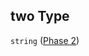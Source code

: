 ## two Type

`string` ([Phase 2](config-properties-filter-widget-configuration-properties-primary-checkbox-labels-properties-phase-labels-properties-phase-2.md))
